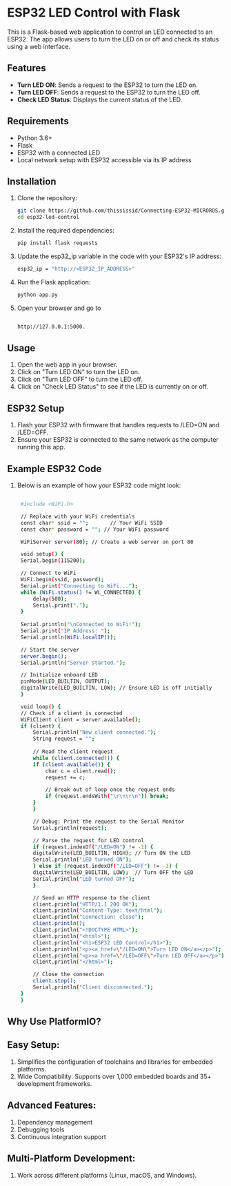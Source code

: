 # ESP32 LED Control with Flask

This is a Flask-based web application to control an LED connected to an ESP32. The app allows users to turn the LED on or off and check its status using a web interface.

## Features

- **Turn LED ON**: Sends a request to the ESP32 to turn the LED on.
- **Turn LED OFF**: Sends a request to the ESP32 to turn the LED off.
- **Check LED Status**: Displays the current status of the LED.

## Requirements

- Python 3.6+
- Flask
- ESP32 with a connected LED
- Local network setup with ESP32 accessible via its IP address

## Installation

1. Clone the repository:
   ```bash
   git clone https://github.com/thississid/Connecting-ESP32-MICROROS.git
   cd esp32-led-control
2. Install the required dependencies:
    ```bash 
    pip install flask requests

3. Update the esp32_ip variable in the code with your ESP32's IP address:
    ```bash 
    esp32_ip = "http://<ESP32_IP_ADDRESS>"

4. Run the Flask application:
    ```bash 
    python app.py
5. Open your browser and go to 
    ```bash 

    http://127.0.0.1:5000.

##  Usage
1. Open the web app in your browser.
2. Click on "Turn LED ON" to turn the LED on.
3. Click on "Turn LED OFF" to turn the LED off.
4. Click on "Check LED Status" to see if the LED is currently on or off.

## ESP32 Setup
1. Flash your ESP32 with firmware that handles requests to /LED=ON and /LED=OFF.
2. Ensure your ESP32 is connected to the same network as the computer running this app.

## Example ESP32 Code
1. Below is an example of how your ESP32 code might look:
   ```bash

    #include <WiFi.h>

    // Replace with your WiFi credentials
    const char* ssid = "";       // Your WiFi SSID
    const char* password = ""; // Your WiFi password

    WiFiServer server(80); // Create a web server on port 80

    void setup() {
    Serial.begin(115200);

    // Connect to WiFi
    WiFi.begin(ssid, password);
    Serial.print("Connecting to WiFi...");
    while (WiFi.status() != WL_CONNECTED) {
        delay(500);
        Serial.print(".");
    }
    
    Serial.println("\nConnected to WiFi!");
    Serial.print("IP Address: ");
    Serial.println(WiFi.localIP());

    // Start the server
    server.begin();
    Serial.println("Server started.");

    // Initialize onboard LED
    pinMode(LED_BUILTIN, OUTPUT);
    digitalWrite(LED_BUILTIN, LOW); // Ensure LED is off initially
    }

    void loop() {
    // Check if a client is connected
    WiFiClient client = server.available();
    if (client) {
        Serial.println("New client connected.");
        String request = "";
        
        // Read the client request
        while (client.connected()) {
        if (client.available()) {
            char c = client.read();
            request += c;

            // Break out of loop once the request ends
            if (request.endsWith("\r\n\r\n")) break;
        }
        }

        // Debug: Print the request to the Serial Monitor
        Serial.println(request);

        // Parse the request for LED control
        if (request.indexOf("/LED=ON") != -1) {
        digitalWrite(LED_BUILTIN, HIGH); // Turn ON the LED
        Serial.println("LED turned ON");
        } else if (request.indexOf("/LED=OFF") != -1) {
        digitalWrite(LED_BUILTIN, LOW);  // Turn OFF the LED
        Serial.println("LED turned OFF");
        }

        // Send an HTTP response to the client
        client.println("HTTP/1.1 200 OK");
        client.println("Content-Type: text/html");
        client.println("Connection: close");
        client.println();
        client.println("<!DOCTYPE HTML>");
        client.println("<html>");
        client.println("<h1>ESP32 LED Control</h1>");
        client.println("<p><a href=\"/LED=ON\">Turn LED ON</a></p>");
        client.println("<p><a href=\"/LED=OFF\">Turn LED OFF</a></p>");
        client.println("</html>");

        // Close the connection
        client.stop();
        Serial.println("Client disconnected.");
    }
    }

## Why Use PlatformIO?
## Easy Setup:
1. Simplifies the configuration of toolchains and libraries for embedded platforms.
2. Wide Compatibility: Supports over 1,000 embedded boards and 35+ development frameworks.
## Advanced Features:
1. Dependency management
2. Debugging tools
3. Continuous integration support
## Multi-Platform Development: 
1. Work across different platforms (Linux, macOS, and Windows).
